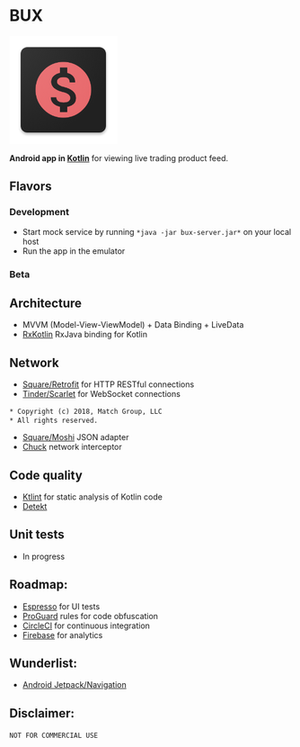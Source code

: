 # BUX
![App icon](https://github.com/eveey/BUX/blob/master/app/src/main/res/mipmap-xxxhdpi/ic_launcher.png)

**Android app in [Kotlin](https://kotlinlang.org/)** for viewing live trading product feed.

## Flavors

### Development
* Start mock service by running ```*java -jar bux-server.jar*``` on your local host
* Run the app in the emulator
### Beta

## Architecture
* MVVM (Model-View-ViewModel) + Data Binding + LiveData
* [RxKotlin](https://github.com/ReactiveX/RxKotlin) RxJava binding for Kotlin

## Network
* [Square/Retrofit](https://github.com/square/retrofit) for HTTP RESTful connections
* [Tinder/Scarlet](https://github.com/Tinder/Scarlet) for WebSocket connections
```
* Copyright (c) 2018, Match Group, LLC 
* All rights reserved.
```
* [Square/Moshi](https://github.com/square/moshi) JSON adapter
* [Chuck](https://github.com/jgilfelt/chuck) network interceptor

## Code quality
* [Ktlint](https://ktlint.github.io/) for static analysis of Kotlin code
* [Detekt](https://github.com/arturbosch/detekt)

## Unit tests
* In progress

## Roadmap:
* [Espresso](https://developer.android.com/training/testing/espresso/) for UI tests
* [ProGuard](https://www.guardsquare.com/en/products/proguard) rules for code obfuscation
* [CircleCI](https://circleci.com/) for continuous integration
* [Firebase](https://firebase.google.com/) for analytics

## Wunderlist:
* [Android Jetpack/Navigation](https://developer.android.com/topic/libraries/architecture/navigation/)

## Disclaimer:
```NOT FOR COMMERCIAL USE```

